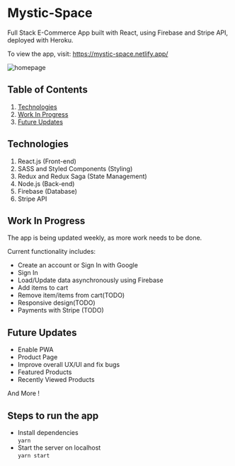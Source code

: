 # Mystic-Space

Full Stack E-Commerce App built with React, using Firebase and Stripe API, deployed with Heroku.

To view the app, visit: https://mystic-space.netlify.app/

![homepage](https://user-images.githubusercontent.com/18248623/121796597-dc867900-cc37-11eb-931d-457d93b70602.png)

## Table of Contents

1. [Technologies](#technologies)
2. [Work In Progress](#work-in-progress)
3. [Future Updates](#future-updates)

## Technologies

1. React.js (Front-end)
2. SASS and Styled Components (Styling)
3. Redux and Redux Saga (State Management)
4. Node.js (Back-end)
5. Firebase (Database)
6. Stripe API

## Work In Progress

The app is being updated weekly, as more work needs to be done.

Current functionality includes:

- Create an account or Sign In with Google
- Sign In
- Load/Update data asynchronously using Firebase
- Add items to cart
- Remove item/items from cart(TODO)
- Responsive design(TODO)
- Payments with Stripe (TODO)

## Future Updates

- Enable PWA
- Product Page
- Improve overall UX/UI and fix bugs
- Featured Products
- Recently Viewed Products

And More !

## Steps to run the app

- Install dependencies  
  `yarn`
- Start the server on localhost  
  `yarn start`

